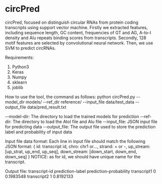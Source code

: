 # circPred
circPred, focused on distinguish circular RNAs from protein coding transcripts using support vector machine. Firstly we extracted features, including sequence length, GC content, frequencies of GT and AG, A-to-I density and Alu repeats binding scores from transcripts. Secondly, 128 motif features are selected by convolutional neural network. Then, we use SVM to predict circRNAs.

Requirements:
1. Python3
2. Keras
3. Numpy
4. sklearn
5. joblib

How to use the tool, the command as follows:
python circPred.py --model_dir models/ --ref_dir reference/ --input_file data/test_data --output_file data/pred_result.txt

--model-dir: The directory to load the trained models for prediction
--ref-dir: The directory to load the AtoI file and Alu file
--input_file: JSON input file for predicting data
--output_file: The output file used to store the prediction label and probability of input data

Input file data format:
Each line in input file should match the following JSON format:
{
id: transcript id,
chro: chr1 or...,
strand: + or -,
up_stream: [up_strat, up_end, up_seq],
down_stream: [down_start, down_end, down_seq]
}
NOTICE: as for id, we should have unique name for the transcript.

Output file:
transcript-id	prediction-label	prediction-probability
transcript1	0	0.1983548
transcript2	1	0.8192133

